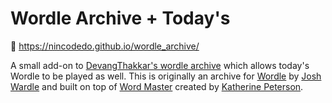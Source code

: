 # Wordle Archive + Today's

🔗 https://nincodedo.github.io/wordle_archive/

A small add-on to [DevangThakkar's wordle archive](https://github.com/DevangThakkar/wordle_archive) which allows today's Wordle to be played as well. This is originally an archive for [Wordle](https://www.powerlanguage.co.uk/wordle/) by [Josh Wardle](https://twitter.com/powerlanguish) and built on top of [Word Master](https://octokatherine.github.io/word-master/) created by [Katherine Peterson](https://twitter.com/katherinecodes).
